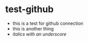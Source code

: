 # test-github
* this is a test for github connection
* this is another thing
* _italics with an underscore_
